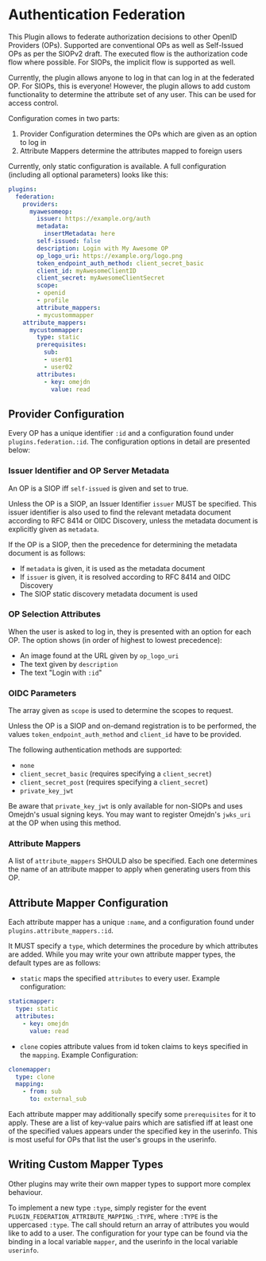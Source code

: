 # Authentication Federation

This Plugin allows to federate authorization decisions to other OpenID Providers (OPs).
Supported are conventional OPs as well as Self-Issued OPs as per the SIOPv2 draft.
The executed flow is the authorization code flow where possible.
For SIOPs, the implicit flow is supported as well.

Currently, the plugin allows anyone to log in that can log in at the federated OP.
For SIOPs, this is everyone!
However, the plugin allows to add custom functionality to determine the attribute set of any user.
This can be used for access control.

Configuration comes in two parts:

1. Provider Configuration determines the OPs which are given as an option to log in
1. Attribute Mappers determine the attributes mapped to foreign users

Currently, only static configuration is available.
A full configuration (including all optional parameters) looks like this:

```yaml
plugins:
  federation:
    providers:
      myawesomeop:
        issuer: https://example.org/auth
        metadata:
          insertMetadata: here
        self-issued: false
        description: Login with My Awesome OP
        op_logo_uri: https://example.org/logo.png
        token_endpoint_auth_method: client_secret_basic
        client_id: myAwesomeClientID
        client_secret: myAwesomeClientSecret
        scope:
        - openid
        - profile
        attribute_mappers:
        - mycustommapper
    attribute_mappers:
      mycustommapper:
        type: static
        prerequisites:
          sub:
          - user01
          - user02
        attributes:
          - key: omejdn
            value: read
```

## Provider Configuration

Every OP has a unique identifier `:id` and a configuration found under `plugins.federation.:id`.
The configuration options in detail are presented below:

### Issuer Identifier and OP Server Metadata

An OP is a SIOP iff `self-issued` is given and set to true.

Unless the OP is a SIOP, an Issuer Identifier `issuer` MUST be specified.
This issuer identifier is also used to find the relevant metadata document according to RFC 8414 or OIDC Discovery,
unless the metadata document is explicitly given as `metadata`.

If the OP is a SIOP, then the precedence for determining the metadata document is as follows:

- If `metadata` is given, it is used as the metadata document
- If `issuer` is given, it is resolved according to RFC 8414 and OIDC Discovery
- The SIOP static discovery metadata document is used

### OP Selection Attributes

When the user is asked to log in, they is presented with an option for each OP.
The option shows (in order of highest to lowest precedence):

- An image found at the URL given by `op_logo_uri`
- The text given by `description`
- The text "Login with `:id`"

### OIDC Parameters

The array given as `scope` is used to determine the scopes to request.

Unless the OP is a SIOP and on-demand registration is to be performed,
the values `token_endpoint_auth_method` and `client_id` have to be provided.

The following authentication methods are supported:

- `none`
- `client_secret_basic` (requires specifying a `client_secret`)
- `client_secret_post` (requires specifying a `client_secret`)
- `private_key_jwt`

Be aware that `private_key_jwt` is only available for non-SIOPs and uses Omejdn's usual signing keys.
You may want to register Omejdn's `jwks_uri` at the OP when using this method.

### Attribute Mappers

A list of `attribute_mappers` SHOULD also be specified.
Each one determines the name of an attribute mapper to apply when generating users from this OP.

## Attribute Mapper Configuration

Each attribute mapper has a unique `:name`, and a configuration found under `plugins.attribute_mappers.:id`.

It MUST specify a `type`, which determines the procedure by which attributes are added.
While you may write your own attribute mapper types,
the default types are as follows:

- `static` maps the specified `attributes` to every user. Example configuration:

```yaml
staticmapper:
  type: static
  attributes:
    - key: omejdn
      value: read
```

- `clone` copies attribute values from id token claims to keys specified in the `mapping`. Example Configuration:

```yaml
clonemapper:
  type: clone
  mapping:
    - from: sub
      to: external_sub
```

Each attribute mapper may additionally specify some `prerequisites` for it to apply.
These are a list of key-value pairs which are satisfied iff at least one of the specified values appears under the specified key in the userinfo.
This is most useful for OPs that list the user's groups in the userinfo.

## Writing Custom Mapper Types

Other plugins may write their own mapper types to support more complex behaviour.

To implement a new type `:type`, simply register for the event `PLUGIN_FEDERATION_ATTRIBUTE_MAPPING_:TYPE`,
where `:TYPE` is the uppercased `:type`.
The call should return an array of attributes you would like to add to a user.
The configuration for your type can be found via the binding in a local variable `mapper`,
and the userinfo in the local variable `userinfo`.
